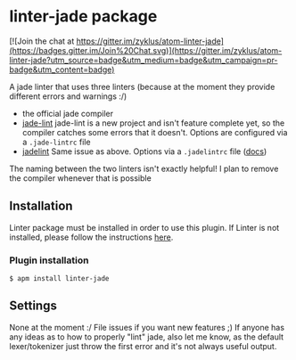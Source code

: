 # linter-jade package

[![Join the chat at https://gitter.im/zyklus/atom-linter-jade](https://badges.gitter.im/Join%20Chat.svg)](https://gitter.im/zyklus/atom-linter-jade?utm_source=badge&utm_medium=badge&utm_campaign=pr-badge&utm_content=badge)

A jade linter that uses three linters (because at the moment they provide different errors and
warnings :/)

- the official jade compiler
- [jade-lint](https://github.com/benedfit/jade-lint) jade-lint is a new project and isn't feature
  complete yet, so the compiler catches some errors that it doesn't.  Options are configured via a
  `.jade-lintrc` file
- [jadelint](https://github.com/rrdelaney/jadelint) Same issue as above.  Options via a
  `.jadelintrc` file ([docs](http://ryandelaney.io/jadelint/))

The naming between the two linters isn't exactly helpful!  I plan to remove the compiler whenever
that is possible

## Installation
Linter package must be installed in order to use this plugin. If Linter is not installed, please
follow the instructions [here](https://github.com/AtomLinter/Linter).

### Plugin installation
```
$ apm install linter-jade
```

## Settings

None at the moment :/  File issues if you want new features ;)  If anyone has any ideas as to how to
properly "lint" jade, also let me know, as the default lexer/tokenizer just throw the first error
and it's not always useful output.

